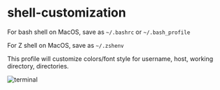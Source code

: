 # shell-customization
For bash shell on MacOS, save as `~/.bashrc` or `~/.bash_profile`

For Z shell on MacOS, save as `~/.zshenv` 

This profile will customize colors/font style for username, host, working directory, directories.

![terminal](https://github.com/carlyn-aarish/shell-customization/assets/87711685/9af7dc41-272d-475c-aecc-f1c3a85572a9)
